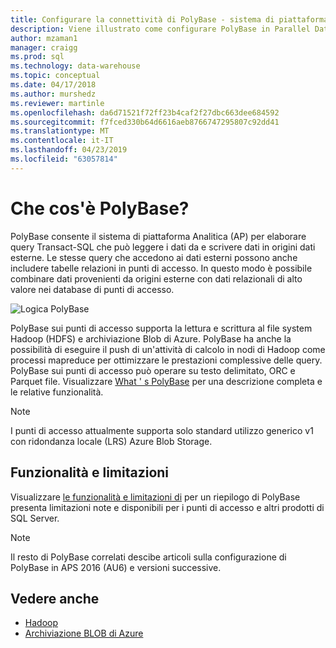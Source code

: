 ```yaml
---
title: Configurare la connettività di PolyBase - sistema di piattaforma Analitica | Microsoft Docs
description: Viene illustrato come configurare PolyBase in Parallel Data Warehouse, per connettersi a Hadoop o in Microsoft Azure storage blob origini dati esterne. Usare PolyBase per eseguire query che si integrano dati da più origini, inclusi Hadoop, archiviazione blob di Azure e Parallel Data Warehouse.
author: mzaman1
manager: craigg
ms.prod: sql
ms.technology: data-warehouse
ms.topic: conceptual
ms.date: 04/17/2018
ms.author: murshedz
ms.reviewer: martinle
ms.openlocfilehash: da6d71521f72ff23b4caf2f27dbc663dee684592
ms.sourcegitcommit: f7fced330b64d6616aeb8766747295807c92dd41
ms.translationtype: MT
ms.contentlocale: it-IT
ms.lasthandoff: 04/23/2019
ms.locfileid: "63057814"
---
```

# <a name="what-is-polybase"></a>Che cos'è PolyBase?
PolyBase consente il sistema di piattaforma Analitica (AP) per elaborare query Transact-SQL che può leggere i dati da e scrivere dati in origini dati esterne. Le stesse query che accedono ai dati esterni possono anche includere tabelle relazioni in punti di accesso. In questo modo è possibile combinare dati provenienti da origini esterne con dati relazionali di alto valore nei database di punti di accesso.

![Logica PolyBase](media/polybase/polybase-logical.png)

PolyBase sui punti di accesso supporta la lettura e scrittura al file system Hadoop (HDFS) e archiviazione Blob di Azure. PolyBase ha anche la possibilità di eseguire il push di un'attività di calcolo in nodi di Hadoop come processi mapreduce per ottimizzare le prestazioni complessive delle query. PolyBase sui punti di accesso può operare su testo delimitato, ORC e Parquet file. Visualizzare [What ' s PolyBase](https://docs.microsoft.com/sql/relational-databases/polybase/polybase-guide) per una descrizione completa e le relative funzionalità.

> [!NOTE]
> I punti di accesso attualmente supporta solo standard utilizzo generico v1 con ridondanza locale (LRS) Azure Blob Storage.

## <a name="features-and-limitations"></a>Funzionalità e limitazioni
Visualizzare [le funzionalità e limitazioni di](https://docs.microsoft.com/sql/relational-databases/polybase/polybase-versioned-feature-summary) per un riepilogo di PolyBase presenta limitazioni note e disponibili per i punti di accesso e altri prodotti di SQL Server.

> [!NOTE] 
> Il resto di PolyBase correlati descibe articoli sulla configurazione di PolyBase in APS 2016 (AU6) e versioni successive.

## <a name="see-also"></a>Vedere anche
- [Hadoop](polybase-configure-hadoop.md)
- [Archiviazione BLOB di Azure](polybase-configure-azure-blob-storage.md)
<!-- MISSING LINKS [PolyBase &#40;SQL Server PDW&#41;](../sqlpdw/polybase-sql-server-pdw.md)  -->  
  
